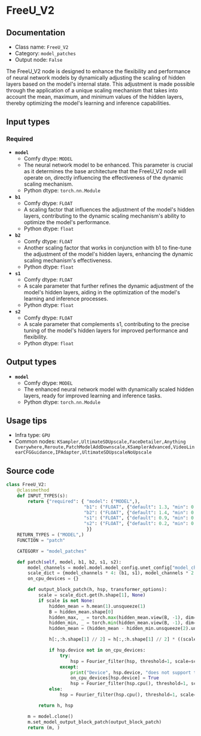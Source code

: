 # FreeU_V2
## Documentation
- Class name: `FreeU_V2`
- Category: `model_patches`
- Output node: `False`

The FreeU_V2 node is designed to enhance the flexibility and performance of neural network models by dynamically adjusting the scaling of hidden layers based on the model's internal state. This adjustment is made possible through the application of a unique scaling mechanism that takes into account the mean, maximum, and minimum values of the hidden layers, thereby optimizing the model's learning and inference capabilities.
## Input types
### Required
- **`model`**
    - Comfy dtype: `MODEL`
    - The neural network model to be enhanced. This parameter is crucial as it determines the base architecture that the FreeU_V2 node will operate on, directly influencing the effectiveness of the dynamic scaling mechanism.
    - Python dtype: `torch.nn.Module`
- **`b1`**
    - Comfy dtype: `FLOAT`
    - A scaling factor that influences the adjustment of the model's hidden layers, contributing to the dynamic scaling mechanism's ability to optimize the model's performance.
    - Python dtype: `float`
- **`b2`**
    - Comfy dtype: `FLOAT`
    - Another scaling factor that works in conjunction with b1 to fine-tune the adjustment of the model's hidden layers, enhancing the dynamic scaling mechanism's effectiveness.
    - Python dtype: `float`
- **`s1`**
    - Comfy dtype: `FLOAT`
    - A scale parameter that further refines the dynamic adjustment of the model's hidden layers, aiding in the optimization of the model's learning and inference processes.
    - Python dtype: `float`
- **`s2`**
    - Comfy dtype: `FLOAT`
    - A scale parameter that complements s1, contributing to the precise tuning of the model's hidden layers for improved performance and flexibility.
    - Python dtype: `float`
## Output types
- **`model`**
    - Comfy dtype: `MODEL`
    - The enhanced neural network model with dynamically scaled hidden layers, ready for improved learning and inference tasks.
    - Python dtype: `torch.nn.Module`
## Usage tips
- Infra type: `GPU`
- Common nodes: `KSampler,UltimateSDUpscale,FaceDetailer,Anything Everywhere,Reroute,PatchModelAddDownscale,KSamplerAdvanced,VideoLinearCFGGuidance,IPAdapter,UltimateSDUpscaleNoUpscale`


## Source code
```python
class FreeU_V2:
    @classmethod
    def INPUT_TYPES(s):
        return {"required": { "model": ("MODEL",),
                             "b1": ("FLOAT", {"default": 1.3, "min": 0.0, "max": 10.0, "step": 0.01}),
                             "b2": ("FLOAT", {"default": 1.4, "min": 0.0, "max": 10.0, "step": 0.01}),
                             "s1": ("FLOAT", {"default": 0.9, "min": 0.0, "max": 10.0, "step": 0.01}),
                             "s2": ("FLOAT", {"default": 0.2, "min": 0.0, "max": 10.0, "step": 0.01}),
                              }}
    RETURN_TYPES = ("MODEL",)
    FUNCTION = "patch"

    CATEGORY = "model_patches"

    def patch(self, model, b1, b2, s1, s2):
        model_channels = model.model.model_config.unet_config["model_channels"]
        scale_dict = {model_channels * 4: (b1, s1), model_channels * 2: (b2, s2)}
        on_cpu_devices = {}

        def output_block_patch(h, hsp, transformer_options):
            scale = scale_dict.get(h.shape[1], None)
            if scale is not None:
                hidden_mean = h.mean(1).unsqueeze(1)
                B = hidden_mean.shape[0]
                hidden_max, _ = torch.max(hidden_mean.view(B, -1), dim=-1, keepdim=True)
                hidden_min, _ = torch.min(hidden_mean.view(B, -1), dim=-1, keepdim=True)
                hidden_mean = (hidden_mean - hidden_min.unsqueeze(2).unsqueeze(3)) / (hidden_max - hidden_min).unsqueeze(2).unsqueeze(3)

                h[:,:h.shape[1] // 2] = h[:,:h.shape[1] // 2] * ((scale[0] - 1 ) * hidden_mean + 1)

                if hsp.device not in on_cpu_devices:
                    try:
                        hsp = Fourier_filter(hsp, threshold=1, scale=scale[1])
                    except:
                        print("Device", hsp.device, "does not support the torch.fft functions used in the FreeU node, switching to CPU.")
                        on_cpu_devices[hsp.device] = True
                        hsp = Fourier_filter(hsp.cpu(), threshold=1, scale=scale[1]).to(hsp.device)
                else:
                    hsp = Fourier_filter(hsp.cpu(), threshold=1, scale=scale[1]).to(hsp.device)

            return h, hsp

        m = model.clone()
        m.set_model_output_block_patch(output_block_patch)
        return (m, )

```
